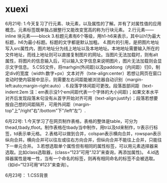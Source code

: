 # xuexi
 6月21号:
  1.今天复习了行元素、块元素，以及属性的了解。并有了对属性值的应用概念。元素标签既单独占据整行又能改变宽高的称为行块元素。
  2.行元素——inline  块元素——block
  3.标题元素有6个等级，用h1-h6来表示，其中以h1为最大标题，h6为最小标题。标题的文字都是默认加粗。
  4.图片的引用，是把图片地址写入src属性内，图片地址分为线上地址以及本地地址。本地地址需要输入所在的文件地址，而线上地址则可以直接复制图片的网址。当图片无法加载时，则有alt属性，将图片的信息输入后，可以输入文字信息来说明图片，图片无法加载则会显示文字信息。
  5.CSS文件，将marhgin(外间距)以及paddong（内间距）归0，制定div的宽度（width:数字+px）文本对齐（txte-align:center）若想让网页在窗口变动时使内容居中显示，则需要左右间距能被浏览器自动识别（margin-left:auto;margin-right:auto）.
  6.段落字体间距可更改。段落首部间距（text-indent:2em 注：em表示没1个em间距代表一个字体的大小间距)；如果文本水平对齐后发现段落末句没有从首字开始对齐可用（text-align:justify）；段落若想要按自己想的间距隔开，可用外间距（margin-top"上"/right"右"/bottom"下"/left“左”）.
  
6月22号:
 1.今天学习了在网页制作表格，表格的整体是table，可分为thead,tbady,tfoot。制作表格在tbady当中制作，用tr以及td来制作，tr表示行标签，td表示单元格。
 2.表格可以做到合并，colspan表示横向合并，rowspan表示纵向合并。横向合并可以往左或往右方向合并，但纵向合并不能往上合并，只能往下一单元合并。
 3.若想选取单个属性但有相同的属性标签，可以用元素选择器来选取。比如class选取器，(class=“123”可用“.123”来查询，再添加属性)。
 4.id选择器属性是唯一性，当有一个命名的标签，则再有相同命名的标签不会被选取。（如id=“123可用“#123”来查询）。
 
 
 6月23号：
 1.CSS背景
